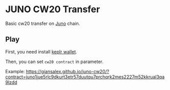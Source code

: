 # JUNO CW20 Transfer

Basic cw20 transfer on [Juno](https://www.junonetwork.io/) chain.

## Play

First, you need install [keplr wallet](https://chrome.google.com/webstore/detail/keplr/dmkamcknogkgcdfhhbddcghachkejeap).

Then, you can set `cw20 contract` in parameter.

Example: https://giansalex.github.io/juno-cw20/?contract=juno1jue5rlc9dkurt3etr57duutqu7prchqrk2mes2227m52kkrual3qa9lzdd
